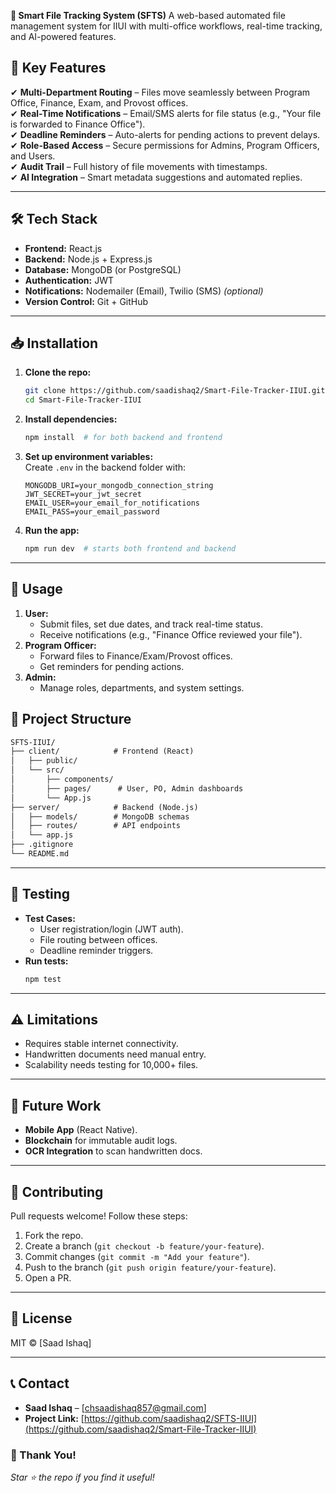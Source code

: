 
**📁 Smart File Tracking System (SFTS)** 
A web-based automated file management system for IIUI with multi-office workflows, real-time tracking, and AI-powered features.  


## **🚀 Key Features**  
✔ **Multi-Department Routing** – Files move seamlessly between Program Office, Finance, Exam, and Provost offices.  
✔ **Real-Time Notifications** – Email/SMS alerts for file status (e.g., "Your file is forwarded to Finance Office").  
✔ **Deadline Reminders** – Auto-alerts for pending actions to prevent delays.  
✔ **Role-Based Access** – Secure permissions for Admins, Program Officers, and Users.  
✔ **Audit Trail** – Full history of file movements with timestamps.  
✔ **AI Integration** – Smart metadata suggestions and automated replies.  

---

## **🛠 Tech Stack**  
- **Frontend:** React.js  
- **Backend:** Node.js + Express.js  
- **Database:** MongoDB (or PostgreSQL)  
- **Authentication:** JWT  
- **Notifications:** Nodemailer (Email), Twilio (SMS) *(optional)*  
- **Version Control:** Git + GitHub  

---

## **📥 Installation**  
1. **Clone the repo:**  
   ```bash
   git clone https://github.com/saadishaq2/Smart-File-Tracker-IIUI.git
   cd Smart-File-Tracker-IIUI
   ```
2. **Install dependencies:**  
   ```bash
   npm install  # for both backend and frontend
   ```
3. **Set up environment variables:**  
   Create `.env` in the backend folder with:  
   ```env
   MONGODB_URI=your_mongodb_connection_string
   JWT_SECRET=your_jwt_secret
   EMAIL_USER=your_email_for_notifications
   EMAIL_PASS=your_email_password
   ```
4. **Run the app:**  
   ```bash
   npm run dev  # starts both frontend and backend
   ```

---

## **📖 Usage**  
1. **User:**  
   - Submit files, set due dates, and track real-time status.  
   - Receive notifications (e.g., "Finance Office reviewed your file").  
2. **Program Officer:**  
   - Forward files to Finance/Exam/Provost offices.  
   - Get reminders for pending actions.  
3. **Admin:**  
   - Manage roles, departments, and system settings.  


## **📂 Project Structure**  
```markdown
SFTS-IIUI/  
├── client/            # Frontend (React)  
│   ├── public/  
│   └── src/  
│       ├── components/  
│       ├── pages/      # User, PO, Admin dashboards  
│       └── App.js  
├── server/            # Backend (Node.js)  
│   ├── models/        # MongoDB schemas  
│   ├── routes/        # API endpoints  
│   └── app.js  
├── .gitignore  
└── README.md  
```

---

## **🧪 Testing**  
- **Test Cases:**  
  - User registration/login (JWT auth).  
  - File routing between offices.  
  - Deadline reminder triggers.  
- **Run tests:**  
  ```bash
  npm test
  ```

---

## **⚠️ Limitations**  
- Requires stable internet connectivity.  
- Handwritten documents need manual entry.  
- Scalability needs testing for 10,000+ files.  

---

## **🔮 Future Work**  
- **Mobile App** (React Native).  
- **Blockchain** for immutable audit logs.  
- **OCR Integration** to scan handwritten docs.  

---

## **🤝 Contributing**  
Pull requests welcome! Follow these steps:  
1. Fork the repo.  
2. Create a branch (`git checkout -b feature/your-feature`).  
3. Commit changes (`git commit -m "Add your feature"`).  
4. Push to the branch (`git push origin feature/your-feature`).  
5. Open a PR.  

---

## **📜 License**  
MIT © [Saad Ishaq]  

---

## **📞 Contact**  
- **Saad Ishaq** – [chsaadishaq857@gmail.com]  
- **Project Link:** [https://github.com/saadishaq2/SFTS-IIUI](https://github.com/saadishaq2/Smart-File-Tracker-IIUI)  


### **🎉 Thank You!**  
*Star ⭐ the repo if you find it useful!*  
